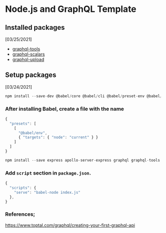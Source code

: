 # Node.js and GraphQL Template

## Installed packages

[03/25/2021]

- [graphql-tools](https://github.com/ardatan/graphql-tools)
- [graphql-scalars](https://www.npmjs.com/package/graphql-scalars)
- [graphql-upload](https://github.com/jaydenseric/graphql-upload#type-fileupload)

## Setup packages

[03/24/2021]

```js
npm install --save-dev @babel/core @babel/cli @babel/preset-env @babel/node
```

### After installing Babel, create a file with the name

```js
{
  "presets": [
    [
      "@babel/env",
      { "targets": { "node": "current" } }
    ]
  ]
}
```

```js
npm install --save express apollo-server-express graphql graphql-tools graphql-tag
```

### Add `script` section in `package.json`.

```js
{
  "scripts": {
    "serve": "babel-node index.js"
  },
}
```

### References;

https://www.toptal.com/graphql/creating-your-first-graphql-api
